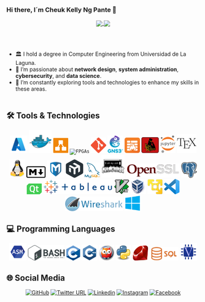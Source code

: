 ### Hi there, I´m Cheuk Kelly Ng Pante 👋

<p align="center">
  <a href="https://github.com/anuraghazra/github-readme-stats">
    <img align="center" src="https://github-readme-stats.vercel.app/api/top-langs/?username=feichay10&langs_count=20&layout=compact&theme=github_dark" />
  </a>
  <a href="https://github.com/anuraghazra/github-readme-stats">
    <img align="center" src="https://github-readme-stats.vercel.app/api?username=feichay10&include_all_commits=true&show_icons=true&count_private=true&theme=github_dark&hide_border=true" />
  </a>
  
  </br></br>
  - 🏛️ I hold a degree in Computer Engineering from Universidad de La Laguna.
  - 🌱 I’m passionate about **network design**, **system administration**, **cybersecurity**, and **data science**.
  - 🔭 I’m constantly exploring tools and technologies to enhance my skills in these areas.
  </br></br>
</p>

## 🛠️ Tools & Technologies

<p align="center">
  <code><img alt="Azure"           width="45" src="https://github.com/feichay10/feichay10/blob/main/img/azure.png"/></code>
  <code><img alt="Docker"          width="60" src="https://github.com/feichay10/feichay10/blob/main/img/docker.png"/></code>
  <code><img alt="Drawio"          width="39" src="https://github.com/feichay10/feichay10/blob/main/img/drawio.png"/></code>
  <code><img alt="FPGAs"           width="40" src="https://github.com/feichay10/feichay10/blob/main/img/fpga.png"/></code>
  <code><img alt="Git"             width="40" src="https://github.com/feichay10/feichay10/blob/main/img/git.png"/></code>
  <code><img alt="gns3"            width="40" src="https://github.com/feichay10/feichay10/blob/main/img/gns3.png"/></code>
  <code><img alt="IPTables"        width="40" src="https://github.com/feichay10/feichay10/blob/main/img/IPTables_logo.png"/></code>
  <code><img alt="John the Ripper" width="45" src="https://github.com/feichay10/feichay10/blob/main/img/jtr.webp"/></code>
  <code><img alt="Jupyter Notebook" width="40" src="https://github.com/feichay10/feichay10/blob/main/img/jupyter_notebook.png"/></code>
  <code><img alt="Latex"           width="50" src="https://github.com/feichay10/feichay10/blob/main/img/LaTeX.png"/></code>
  <code><img alt="Linux"           width="40" src="https://github.com/feichay10/feichay10/blob/main/img/linux.png"/></code>
  <code><img alt="Markdown"        width="50" src="https://github.com/feichay10/feichay10/blob/main/img/markdown.png"/></code>
  <code><img alt="Metasploit"      width="45" src="https://github.com/feichay10/feichay10/blob/main/img/metasploit.png"/></code>
  <code><img alt="Mikrotik"        width="45" src="https://github.com/feichay10/feichay10/blob/main/img/mikrotik.png"/></code>
  <code><img alt="MySQL"           width="40" src="https://github.com/feichay10/feichay10/blob/main/img/mysql.png"/></code>
  <code><img alt="Oh My zsh"       width="60" src="https://github.com/feichay10/feichay10/blob/main/img/oh_my_zsh.png"/></code>
  <code><img alt="openssl"         width="140" src="https://github.com/feichay10/feichay10/blob/main/img/openssl_logo.png"/></code>
  <code><img alt="PostgreSQL"      width="40" src="https://github.com/feichay10/feichay10/blob/main/img/postgresql.png"/></code>
  <code><img alt="QT"              width="39" src="https://github.com/feichay10/feichay10/blob/main/img/qt.png"/></code>
  <code><img alt="Tableau"         width="180" src="https://github.com/feichay10/feichay10/blob/main/img/tableau.png"/></code>
  <code><img alt="Vim"             width="40" src="https://github.com/feichay10/feichay10/blob/main/img/vim.png"/></code>
  <code><img alt="VirtualBox"      width="40" src="https://github.com/feichay10/feichay10/blob/main/img/virtualbox.png"/></code>
  <code><img alt="VMWare"          width="39" src="https://github.com/feichay10/feichay10/blob/main/img/VMware.png"/></code>
  <code><img alt="VSC"             width="40" src="https://github.com/feichay10/feichay10/blob/main/img/vsc.png"/></code>
  <code><img alt="Wireshark"       width="150" src="https://github.com/feichay10/feichay10/blob/main/img/wireshark.png"/></code>
  <code><img alt="Windows"         width="44" src="https://github.com/feichay10/feichay10/blob/main/img/windows.png"/></code>
</p>

## 💻 Programming Languages

<p align="center">
  <code><img alt="Assembly"         width="45" src="https://github.com/feichay10/feichay10/blob/main/img/asm.png"/></code>
  <code><img alt="Bash"             width="96" src="https://github.com/feichay10/feichay10/blob/main/img/bash.png"/></code>
  <code><img alt="C"                width="36" src="https://github.com/feichay10/feichay10/blob/main/img/c.png"/></code>
  <code><img alt="C++"              width="41" src="https://github.com/feichay10/feichay10/blob/main/img/cpp.png"/></code>
  <code><img alt="Prolog"           width="40" src="https://github.com/feichay10/feichay10/blob/main/img/prolog.png"/></code>
  <code><img alt="Python"           width="40" src="https://github.com/feichay10/feichay10/blob/main/img/python.png"/></code>
  <code><img alt="Ruby"             width="40" src="https://github.com/feichay10/feichay10/blob/main/img/ruby.png"/></code>
  <code><img alt="SQL"              width="75" src="https://github.com/feichay10/feichay10/blob/main/img/sql.webp"/></code>
  <code><img alt="Verilog"          width="45" src="https://github.com/feichay10/feichay10/blob/main/img/verilog.png"/></code>
</p>

## 🌐 Social Media

<p align="center">
  <a href="https://github.com/feichay10"><img src="https://img.shields.io/badge/GitHub-%23171515.svg?style=flat&logo=Github&logoColor=white" alt="GitHub"></a>
  <a href="https://twitter.com/chakii10_"><img src="https://img.shields.io/badge/Twitter-%23FFFFFF.svg?style=flat&logo=Twitter&logoColor=1DA1F2" alt="Twitter URL"></a>
  <a href="https://www.linkedin.com/in/cheuk-kelly-ng-pante-293967158/"><img src="https://img.shields.io/badge/LinkedIn-blue?style=flat&logo=Linkedin&logoColor=white" alt="Linkedin"></a>
  <a href="https://www.instagram.com/chakii10_/?hl=es"><img src="https://img.shields.io/badge/Instagram-%23E4405F.svg?style=flat&logo=Instagram&logoColor=white" alt="Instagram"></a>
  <a href="https://www.facebook.com/cheuk.kelly"><img src="https://img.shields.io/badge/Facebook-blue?style=flat&logo=Facebook&logoColor=white" alt="Facebook"></a>
</p>
